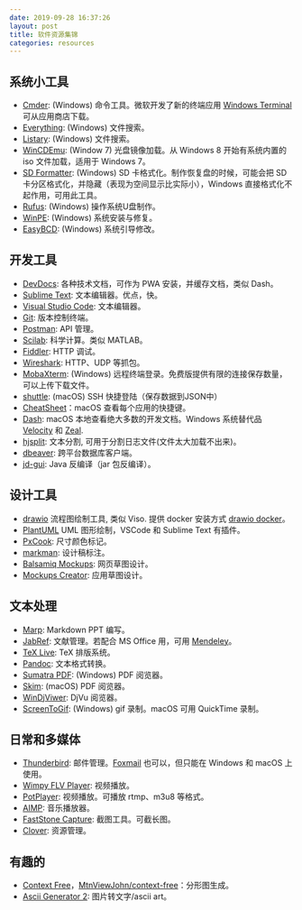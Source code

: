 ```yaml
---
date: 2019-09-28 16:37:26
layout: post
title: 软件资源集锦
categories: resources
---
```


## 系统小工具

- [Cmder](http://bliker.github.io/cmder/): (Windows) 命令工具。微软开发了新的终端应用 [Windows Terminal](https://github.com/microsoft/terminal) 可从应用商店下载。
- [Everything](https://www.voidtools.com): (Windows) 文件搜索。
- [Listary](http://www.listary.com): (Windows) 文件搜索。
- [WinCDEmu](http://wincdemu.sysprogs.org): (Window 7) 光盘镜像加载。从 Windows 8 开始有系统内置的 iso 文件加载，适用于 Windows 7。
- [SD Formatter](https://www.sdcard.org): (Windows) SD 卡格式化。制作恢复盘的时候，可能会把 SD 卡分区格式化，并隐藏（表现为空间显示比实际小），Windows 直接格式化不起作用，可用此工具。
- [Rufus](https://rufus.ie): (Windows) 操作系统U盘制作。
- [WinPE](http://www.ushendu.cn/usdPE/): (Windows) 系统安装与修复。
- [EasyBCD](http://neosmart.net/EasyBCD/): (Windows) 系统引导修改。

## 开发工具

- [DevDocs](https://devdocs.io): 各种技术文档，可作为 PWA 安装，并缓存文档，类似 Dash。
- [Sublime Text](http://www.sublimetext.com): 文本编辑器。优点，快。
- [Visual Studio Code](https://code.visualstudio.com): 文本编辑器。
- [Git](http://git-scm.com): 版本控制终端。
- [Postman](https://www.getpostman.com): API 管理。
- [Scilab](http://www.scilab.org): 科学计算。类似 MATLAB。
- [Fiddler](http://www.telerik.com/fiddler): HTTP 调试。
- [Wireshark](https://www.wireshark.org): HTTP、UDP 等抓包。
- [MobaXterm](http://mobaxterm.mobatek.net): (Windows) 远程终端登录。免费版提供有限的连接保存数量，可以上传下载文件。
- [shuttle](https://github.com/fitztrev/shuttle): (macOS) SSH 快捷登陆（保存数据到JSON中）
- [CheatSheet](https://www.mediaatelier.com/CheatSheet/)：macOS 查看每个应用的快捷键。
- [Dash](https://kapeli.com/dash): macOS 本地查看绝大多数的开发文档。Windows 系统替代品 [Velocity](http://velocity.silverlakesoftware.com/) 和 [Zeal](https://zealdocs.org/).
- [hjsplit](http://www.hjsplit.org/): 文本分割, 可用于分割日志文件(文件太大加载不出来)。
- [dbeaver](https://github.com/dbeaver/dbeaver): 跨平台数据库客户端。
- [jd-gui](https://github.com/java-decompiler/jd-gui): Java 反编译（jar 包反编译）。

## 设计工具

- [drawio](https://www.draw.io/) 流程图绘制工具, 类似 Viso. 提供 docker 安装方式 [drawio docker](https://github.com/jgraph/drawio/tree/master/etc/docker)。
- [PlantUML](https://github.com/plantuml/plantuml) UML 图形绘制，VSCode 和 Sublime Text 有插件。
- [PxCook](http://www.fancynode.com.cn/pxcook): 尺寸颜色标记。
- [markman](http://www.getmarkman.com): 设计稿标注。
- [Balsamiq Mockups](http://balsamiq.com/products/mockups): 网页草图设计。
- [Mockups Creator](https://balsamiq.com): 应用草图设计。

## 文本处理

- [Marp](https://github.com/yhatt/marp): Markdown PPT 编写。
- [JabRef](http://jabref.sourceforge.net): 文献管理。若配合 MS Office 用，可用 [Mendeley](https://www.mendeley.com)。
- [TeX Live](https://www.tug.org/texlive): TeX 排版系统。
- [Pandoc](http://johnmacfarlane.net/pandoc): 文本格式转换。
- [Sumatra PDF](http://blog.kowalczyk.info/software/sumatrapdf/free-pdf-reader.html): (Windows) PDF 阅览器。
- [Skim](https://skim-app.sourceforge.io/): (macOS) PDF 阅览器。
- [WinDjViwer](http://windjview.sourceforge.net): DjVu 阅览器。
- [ScreenToGif](https://www.screentogif.com): (Windows) gif 录制。macOS 可用 QuickTime 录制。

## 日常和多媒体

- [Thunderbird](https://www.thunderbird.net): 邮件管理。[Foxmail](https://www.foxmail.com) 也可以，但只能在 Windows 和 macOS 上使用。
- [Wimpy FLV Player](http://www.wimpyplayer.net/products/wimpy_standalone_flv_player.html): 视频播放。
- [PotPlayer](http://potplayer.daum.net): 视频播放。可播放 rtmp、m3u8 等格式。
- [AIMP](http://www.aimp.ru): 音乐播放器。
- [FastStone Capture](http://www.faststone.org/FSCaptureDetail.htm): 截图工具。可截长图。
- [Clover](http://cn.ejie.me): 资源管理。

## 有趣的

- [Context Free](http://www.contextfreeart.org)，[MtnViewJohn/context-free](https://github.com/MtnViewJohn/context-free)：分形图生成。
- [Ascii Generator 2](http://ascgendotnet.jmsoftware.co.uk): 图片转文字/ascii art。
